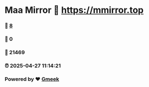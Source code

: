 # Maa Mirror :link: https://mmirror.top 
### :page_facing_up: [8](https://mmirror.top/tag.html) 
### :speech_balloon: 0 
### :hibiscus: 21469 
### :alarm_clock: 2025-04-27 11:14:21 
### Powered by :heart: [Gmeek](https://github.com/Meekdai/Gmeek)
